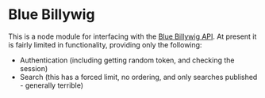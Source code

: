 # Blue Billywig

This is a node module for interfacing with the [Blue Billywig API](http://support.bluebillywig.com/vms-api-guide). At present it is fairly limited in functionality, providing only the following:

* Authentication (including getting random token, and checking the session)
* Search (this has a forced limit, no ordering, and only searches published - generally terrible)
